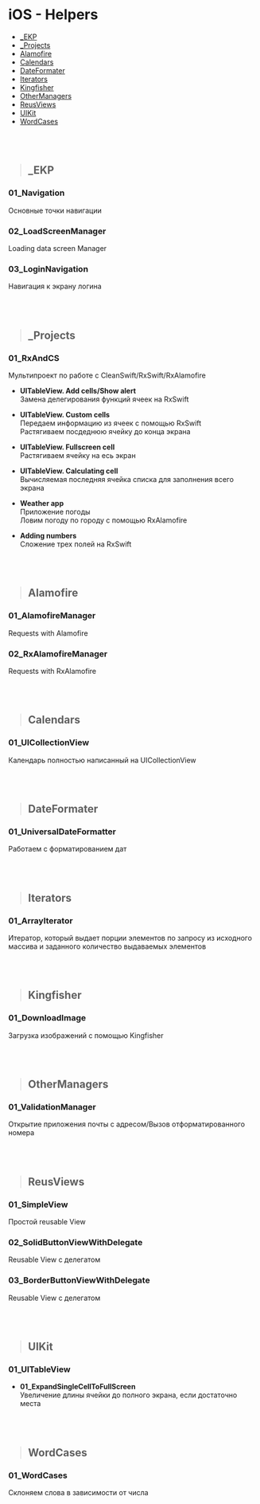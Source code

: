 iOS - Helpers 
=========================

+ [_EKP ](#EKP)
+ [_Projects ](#Projects)
+ [Alamofire](#Alamofire)
+ [Calendars](#Calendars)
+ [DateFormater ](#DateFormater)
+ [Iterators ](#Iterators)
+ [Kingfisher](#Kingfisher)
+ [OtherManagers](#OtherManagers)
+ [ReusViews](#ReusViews)
+ [UIKit](#UIKit)
+ [WordCases](#WordCases)

<br />
<br />


>## <a name="EKP"></a> _EKP
### 01_Navigation
Основные точки навигации

### 02_LoadScreenManager
Loading data screen Manager

### 03_LoginNavigation
Навигация к экрану логина

<br />
<br />

>## <a name="Projects"></a> _Projects
### 01_RxAndCS
Мультипроект по работе с CleanSwift/RxSwift/RxAlamofire

+ **UITableView. Add cells/Show alert**   
Замена делегирования функций ячеек на RxSwift

+ **UITableView. Custom cells**   
Передаем информацию из ячеек с помощью RxSwift   
Растягиваем посдеднюю ячейку до конца экрана

+ **UITableView. Fullscreen cell**   
Растягиваем  ячейку на есь экран

+ **UITableView. Calculating cell**   
Вычисляемая последняя ячейка списка для заполнения всего экрана

+ **Weather app**   
Приложение погоды   
Ловим погоду по городу с помощью RxAlamofire

+ **Adding numbers**   
Сложение трех полей на RxSwift

<br />
<br />

>## <a name="Alamofire"></a> Alamofire
### 01_AlamofireManager
Requests with Alamofire

### 02_RxAlamofireManager
Requests with RxAlamofire

<br />
<br />

>## <a name="Calendars"></a> Calendars
### 01_UICollectionView
Календарь полностью написанный на UICollectionView

<br />
<br />

>## <a name="DateFormater"></a> DateFormater
### 01_UniversalDateFormatter
Работаем с форматированием дат

<br />
<br />

>## <a name="Iterators"></a> Iterators
### 01_ArrayIterator
Итератор, который выдает порции элементов по запросу из исходного массива и заданного количество выдаваемых элементов

<br />
<br />

>## <a name="Kingfisher"></a> Kingfisher
### 01_DownloadImage
Загрузка изображений с помощью Kingfisher

<br />
<br />

>## <a name="OtherManagers"></a> OtherManagers
### 01_ValidationManager
Открытие приложения почты с адресом/Вызов отформатированного номера

<br />
<br />

>## <a name="ReusViews"></a> ReusViews
### 01_SimpleView
Простой reusable View

### 02_SolidButtonViewWithDelegate
Reusable View с делегатом

### 03_BorderButtonViewWithDelegate
Reusable View с делегатом

<br />
<br />

>## <a name="UIKit"></a> UIKit
### 01_UITableView
+ **01_ExpandSingleCellToFullScreen**   
Увеличение длины ячейки до полного экрана, если достаточно места

<br />
<br />

>## <a name="WordCases"></a> WordCases
### 01_WordCases
Склоняем слова в зависимости от числа
